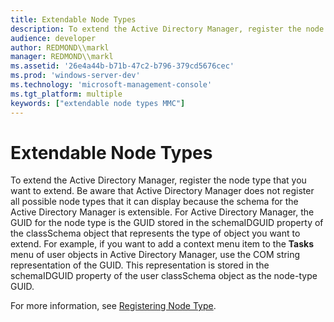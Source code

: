 ```yaml
---
title: Extendable Node Types
description: To extend the Active Directory Manager, register the node type that you want to extend.
audience: developer
author: REDMOND\\markl
manager: REDMOND\\markl
ms.assetid: '26e4a44b-b71b-47c2-b796-379cd5676cec'
ms.prod: 'windows-server-dev'
ms.technology: 'microsoft-management-console'
ms.tgt_platform: multiple
keywords: ["extendable node types MMC"]
---
```


# Extendable Node Types

To extend the Active Directory Manager, register the node type that you want to extend. Be aware that Active Directory Manager does not register all possible node types that it can display because the schema for the Active Directory Manager is extensible. For Active Directory Manager, the GUID for the node type is the GUID stored in the schemaIDGUID property of the classSchema object that represents the type of object you want to extend. For example, if you want to add a context menu item to the **Tasks** menu of user objects in Active Directory Manager, use the COM string representation of the GUID. This representation is stored in the schemaIDGUID property of the user classSchema object as the node-type GUID.

For more information, see [Registering Node Type](registering-node-type.md).

 

 




